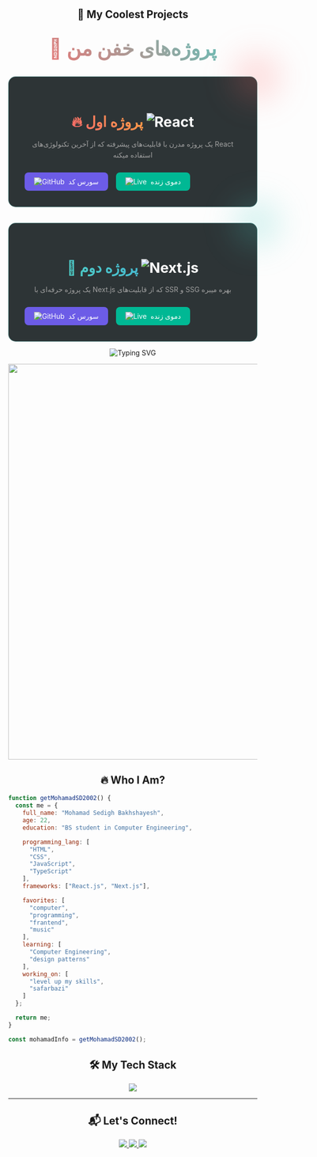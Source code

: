 

<h2 align="center">🚀 My Coolest Projects</h2>

<h2 align="center" style="font-size: 2.5rem; margin: 2rem 0; background: linear-gradient(45deg, #ff6b6b, #4ecdc4); -webkit-background-clip: text; color: transparent;">🚀 پروژه‌های خفن من</h2>

<div align="center" style="display: flex; flex-wrap: wrap; gap: 2rem; justify-content: center;">

<div style="background: #2d3436; border-radius: 15px; padding: 2rem; width: 100%; max-width: 500px; border: 1px solid #4ecdc455; position: relative;">
  <div style="position: absolute; top: -50px; right: -50px; width: 100px; height: 100px; background: #ff6b6b33; border-radius: 50%; filter: blur(30px);"></div>
  <h3 style="color: #fff; font-size: 1.8rem; margin-bottom: 1rem;">
    <span style="background: linear-gradient(45deg, #ff6b6b, #ff9f43); -webkit-background-clip: text; color: transparent;">🔥 پروژه اول</span>
    <img src="https://img.shields.io/badge/React-20232A?style=flat-square&logo=react&logoColor=61DAFB" alt="React">
  </h3>
  <p style="color: #a0a0a0; line-height: 1.6;">یک پروژه مدرن با قابلیت‌های پیشرفته که از آخرین تکنولوژی‌های React استفاده میکنه</p>
  <div style="display: flex; gap: 1rem; margin-top: 1.5rem;">
    <a href="https://github.com/mohamadsd2002/project1" style="display: inline-flex; align-items: center; gap: 0.5rem; background: #6c5ce7; color: white; padding: 0.6rem 1.2rem; border-radius: 8px; text-decoration: none;">
      <img src="https://icongr.am/simple/github.svg?size=20&color=ffffff" alt="GitHub">
      سورس کد
    </a>
    <a href="https://mohamadsd2002.github.io/project1" style="display: inline-flex; align-items: center; gap: 0.5rem; background: #00b894; color: white; padding: 0.6rem 1.2rem; border-radius: 8px; text-decoration: none;">
      <img src="https://icongr.am/simple/googlechrome.svg?size=20&color=ffffff" alt="Live">
      دموی زنده
    </a>
  </div>
</div>

<div style="background: #2d3436; border-radius: 15px; padding: 2rem; width: 100%; max-width: 500px; border: 1px solid #4ecdc455; position: relative;">
  <div style="position: absolute; top: -50px; right: -50px; width: 100px; height: 100px; background: #4ecdc433; border-radius: 50%; filter: blur(30px);"></div>
  <h3 style="color: #fff; font-size: 1.8rem; margin-bottom: 1rem;">
    <span style="background: linear-gradient(45deg, #4ecdc4, #45b7d1); -webkit-background-clip: text; color: transparent;">🚀 پروژه دوم</span>
    <img src="https://img.shields.io/badge/Next.js-000000?style=flat-square&logo=nextdotjs&logoColor=white" alt="Next.js">
  </h3>
  <p style="color: #a0a0a0; line-height: 1.6;">یک پروژه حرفه‌ای با Next.js که از قابلیت‌های SSR و SSG بهره میبره</p>
  <div style="display: flex; gap: 1rem; margin-top: 1.5rem;">
    <a href="https://github.com/mohamadsd2002/project2" style="display: inline-flex; align-items: center; gap: 0.5rem; background: #6c5ce7; color: white; padding: 0.6rem 1.2rem; border-radius: 8px; text-decoration: none;">
      <img src="https://icongr.am/simple/github.svg?size=20&color=ffffff" alt="GitHub">
      سورس کد
    </a>
    <a href="https://mohamadsd2002.github.io/project2" style="display: inline-flex; align-items: center; gap: 0.5rem; background: #00b894; color: white; padding: 0.6rem 1.2rem; border-radius: 8px; text-decoration: none;">
      <img src="https://icongr.am/simple/googlechrome.svg?size=20&color=ffffff" alt="Live">
      دموی زنده
    </a>
  </div>
</div>

</div>








<!-- 🚀 انیمیشن تایپ‌شونده در هدر -->
<p align="center">
  <img src="https://readme-typing-svg.demolab.com?font=Fira+Code&weight=500&size=30&pause=1000&color=00FFD1&center=true&vCenter=true&width=700&height=60&lines=Hey%2C+I'm+Mohamad!+%F0%9F%91%8B;Welcome+to+My+World+of+Code!+%F0%9F%9A%80;Frontend+Developer+%7C+React.js+%7C+Next.js" alt="Typing SVG">
</p>

<!-- 🎬 گیف متحرک در هدر -->
<p align="center">
  <img src="https://github.com/MohamadSD2002/MohamadSD2002/assets/118728086/a09ea0a0-486e-486d-9576-ca269f807334" width="800">
</p>



<h2 align="center">🔥 Who I Am?</h2>

```javascript 
function getMohamadSD2002() {
  const me = {
    full_name: "Mohamad Sedigh Bakhshayesh",
    age: 22,
    education: "BS student in Computer Engineering",

    programming_lang: [
      "HTML", 
      "CSS", 
      "JavaScript",
      "TypeScript"
    ],
    frameworks: ["React.js", "Next.js"],

    favorites: [
      "computer",
      "programming",
      "frantend",
      "music"
    ],
    learning: [
      "Computer Engineering",
      "design patterns"
    ],
    working_on: [
      "level up my skills", 
      "safarbazi"
    ]
  };

  return me;
}

const mohamadInfo = getMohamadSD2002();
```



<h2 align="center">🛠️ My Tech Stack</h2>
<p align="center">
  <img src="https://skillicons.dev/icons?i=html,css,js,ts,react,nextjs,redux,tailwind,sass,bootstrap,git,docker,figma,vscode" />
</p>

---

<h2 align="center">📬 Let's Connect!</h2>
<p align="center">
  <a href="mailto:mohamadsedighbakhshaish@gmail.com">
    <img src="https://img.shields.io/badge/Email-Contact_Me-EA4335?style=for-the-badge&logo=gmail&logoColor=white">
  </a>
  <a href="https://www.linkedin.com/in/mohamadsd2002">
    <img src="https://img.shields.io/badge/LinkedIn-Profile-0077B5?style=for-the-badge&logo=linkedin&logoColor=white">
  </a>
  <a href="https://github.com/mohamadsd2002">
    <img src="https://img.shields.io/badge/GitHub-Follow-000000?style=for-the-badge&logo=github">
  </a>
</p>
